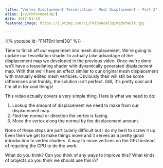 ```yaml
---
title: "Vertex Displacement Tessellation - Mesh Displacement - Part 3"
alias: [/v/FNT6nHoml3Q/]
date: 2017-01-10
featured_image: https://i.ytimg.com/vi/FNT6nHoml3Q/mqdefault.jpg

---
```


{{% youtube id="FNT6nHoml3Q" %}}

Time to finish off our experiment into mesh displacement. We're going to update our tessellation shader to actually take advantage of the displacement map we developed in the previous video. Once we're done we'll have a tessellating shader with dynamically generated displacement map. With that we'll have an effect similar to our original mesh displacement with manually edited mesh verticies. Obviously their will still be some differences and frankly, the solution isn't perfect. Still, it's pretty cool and I'm all in for cool things!

This video actually covers a very simple thing. Here is what we need to do:

1) Lookup the amount of displacement we need to make from our displacement map.
2) Find the normal or direction the vertex is facing.
3) Move the vertex along the normal by the displacement amount.

None of these steps are particularly difficult but I do my best to screw it up. Even then we get to make things move and it serves as a pretty good introduction to vertex shaders. A way to move vertices on the GPU instead of requiring the CPU to do the work. 

What do you think? Can you think of any ways to improve this? What kinds of projects do you think we should use this in?
